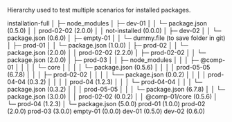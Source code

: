 Hierarchy used to test multiple scenarios for installed packages.


installation-full
│ 
├─  node_modules
│   ├─  dev-01
│   │   └─  package.json (0.5.0)
│   │           prod-02-02 (2.0.0)
│   │           not-installed (0.0.0)
│   ├─  dev-02
│   │   └─  package.json (0.6.0)
│   ├─  empty-01
│   │   └─  dummy.file (to save folder in git)
│   ├─  prod-01
│   │   └─  package.json (1.0.0)
│   ├─  prod-02
│   │   └─  package.json (2.0.0)
│   │           prod-02-02 (2.2.0)
│   ├─  prod-02-02
│   │   └─  package.json (2.0.0)
│   ├─  prod-03
│   │   ├─  node_modules
│   │   │   ├─  @comp-01
│   │   │   │   └─  core
│   │   │   │       └─  package.json (0.5.6)
│   │   │   │               prod-05-05 (6.7.8)
│   │   │   ├─  prod-02-02
│   │   │   │   └──  package.json (0.0.2)
│   │   │   │           prod-04-04 (0.3.2)
│   │   │   │           prod-04 (1.2.3)
│   │   │   └─  prod-04-04
│   │   │       └─ package.json (0.3.2)
│   │   │       prod-05-05
│   │   │       └─ package.json (6.7.8)
│   │   └─  package.json (3.0.0)
│   │           prod-02-02 (0.0.2)
│   │           @comp-01/core (0.5.6)
│   └─  prod-04 (1.2.3)
│ 
└─  package.json (5.0.0)
        prod-01 (1.0.0)
        prod-02 (2.0.0)
        prod-03 (3.0.0)
        empty-01 (0.0.0)
        dev-01 (0.5.0)
        dev-02 (0.6.0)
